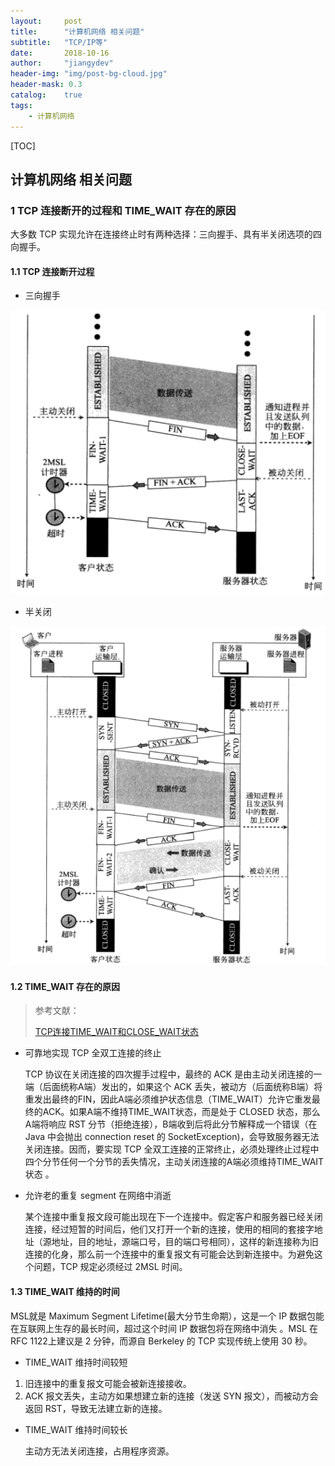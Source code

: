 ```yaml
---
layout:     post
title:      "计算机网络 相关问题"
subtitle:   "TCP/IP等"
date:       2018-10-16
author:     "jiangydev"
header-img: "img/post-bg-cloud.jpg"
header-mask: 0.3
catalog:    true
tags:
    - 计算机网络
---
```


[TOC]

## 计算机网络 相关问题

### 1 TCP 连接断开的过程和 TIME_WAIT 存在的原因 

大多数 TCP 实现允许在连接终止时有两种选择：三向握手、具有半关闭选项的四向握手。

#### 1.1 TCP 连接断开过程

- 三向握手

![TCP连接断开-三向握手](/img/in-post/internet/TCP连接断开-三向握手.png)

- 半关闭

![TCP连接断开-半关闭](/img/in-post/internet/TCP连接断开-半关闭.png)

#### 1.2 TIME_WAIT 存在的原因

> 参考文献：
>
> [TCP连接TIME_WAIT和CLOSE_WAIT状态](https://blog.csdn.net/renwotao2009/article/details/50778399)

- 可靠地实现 TCP 全双工连接的终止

  TCP 协议在关闭连接的四次握手过程中，最终的 ACK 是由主动关闭连接的一端（后面统称A端）发出的，如果这个 ACK 丢失，被动方（后面统称B端）将重发出最终的FIN，因此A端必须维护状态信息（TIME_WAIT）允许它重发最终的ACK。如果A端不维持TIME_WAIT状态，而是处于 CLOSED  状态，那么A端将响应 RST 分节（拒绝连接），B端收到后将此分节解释成一个错误（在 Java 中会抛出 connection reset 的 SocketException)，会导致服务器无法关闭连接。因而，要实现 TCP 全双工连接的正常终止，必须处理终止过程中四个分节任何一个分节的丢失情况，主动关闭连接的A端必须维持TIME_WAIT状态 。

- 允许老的重复 segment 在网络中消逝 

  某个连接中重复报文段可能出现在下一个连接中。假定客户和服务器已经关闭连接，经过短暂的时间后，他们又打开一个新的连接，使用的相同的套接字地址（源地址，目的地址，源端口号，目的端口号相同），这样的新连接称为旧连接的化身，那么前一个连接中的重复报文有可能会达到新连接中。为避免这个问题，TCP 规定必须经过 2MSL 时间。

#### 1.3 TIME_WAIT 维持的时间

MSL就是 Maximum Segment Lifetime(最大分节生命期），这是一个 IP 数据包能在互联网上生存的最长时间，超过这个时间 IP 数据包将在网络中消失 。MSL 在 RFC 1122上建议是 2 分钟，而源自 Berkeley 的 TCP 实现传统上使用 30 秒。

- TIME_WAIT 维持时间较短

1. 旧连接中的重复报文可能会被新连接接收。
2. ACK 报文丢失，主动方如果想建立新的连接（发送 SYN 报文），而被动方会返回 RST，导致无法建立新的连接。

- TIME_WAIT 维持时间较长

  主动方无法关闭连接，占用程序资源。